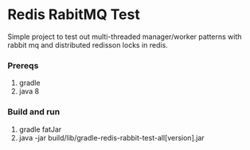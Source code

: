 # Redis RabitMQ Test

Simple project to test out multi-threaded manager/worker patterns with rabbit mq and distributed redisson locks in redis.

### Prereqs
1. gradle
2. java 8

### Build and run
1. gradle fatJar
2. java -jar build/lib/gradle-redis-rabbit-test-all[version].jar
